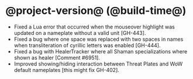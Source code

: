 # @project-version@ (@build-time@)

* Fixed a Lua error that occurred when the mouseover highlight was updated on a nameplate without a valid unit [GH-443].
* Fixed a bug where one space was replaced with two spaces in names when transliteration of cyrillic letters was enabled [GH-444].
* Fixed a bug with HealerTracker where all Shaman specializations where shown as healer [Comment #6951].
* Improved showing/hiding interaction between Threat Plates and WoW default nameplates [this might fix GH-402].